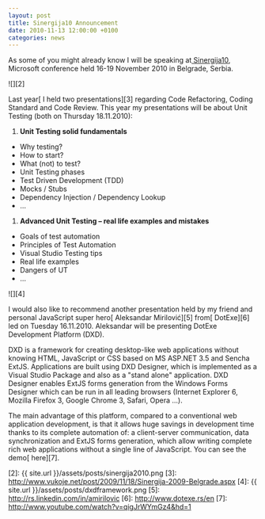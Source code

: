 ```yaml
---
layout: post
title: Sinergija10 Announcement
date: 2010-11-13 12:00:00 +0100
categories: news
---
```


As some of you might already know I will be speaking at[ Sinergija10][1], Microsoft conference held 16-19 November 2010 in Belgrade, Serbia.

![][2]

Last year[ I held two presentations][3] regarding Code Refactoring, Coding Standard and Code Review. This year my presentations will be about Unit Testing (both on Thursday 18.11.2010):

1. **Unit Testing solid fundamentals**
- Why testing?
- How to start?
- What (not) to test?
- Unit Testing phases
- Test Driven Development (TDD)
- Mocks / Stubs
- Dependency Injection / Dependency Lookup
- …

1. **Advanced Unit Testing – real life examples and mistakes**
- Goals of test automation
- Principles of Test Automation
- Visual Studio Testing tips
- Real life examples
- Dangers of UT
- …

![][4]

I would also like to recommend another presentation held by my friend and personal JavaScript super hero[ Aleksandar Mirilović][5] from[ DotExe][6] led on Tuesday 16.11.2010. Aleksandar will be presenting DotExe Development Platform (DXD). 

DXD is a framework for creating desktop-like web applications without knowing HTML, JavaScript or CSS based on MS ASP.NET 3.5 and Sencha ExtJS. Applications are built using DXD Designer, which is implemented as a Visual Studio Package and also as a "stand alone" application. DXD Designer enables ExtJS forms generation from the Windows Forms Designer which can be run in all leading browsers (Internet Explorer 6, Mozilla Firefox 3, Google Chrome 3, Safari, Opera ...). 

The main advantage of this platform, compared to a conventional web application development, is that it allows huge savings in development time thanks to its complete automation of: a client-server communication, data synchronization and ExtJS forms generation, which allow writing complete rich web applications without a single line of JavaScript. You can see the demo[ here][7].

[1]: http://www.mssinergija.net/en/sinergija10/News/Pages/default.aspx
[2]: {{ site.url }}/assets/posts/sinergija2010.png
[3]: http://www.vukoje.net/post/2009/11/18/Sinergija-2009-Belgrade.aspx
[4]: {{ site.url }}/assets/posts/dxdframework.png
[5]: http://rs.linkedin.com/in/amirilovic
[6]: http://www.dotexe.rs/en
[7]: http://www.youtube.com/watch?v=qigJrWYmGz4&hd=1